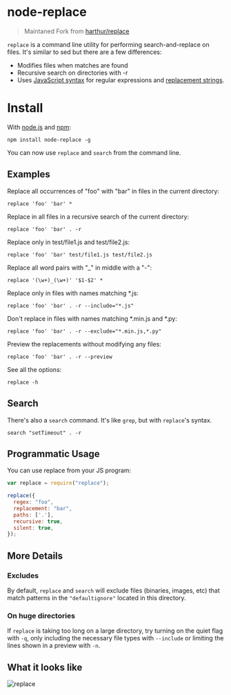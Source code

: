 # node-replace

> Maintaned Fork from [harthur/replace](https://github.com/harthur/replace)

`replace` is a command line utility for performing search-and-replace on files. It's similar to sed but there are a few differences:

* Modifies files when matches are found
* Recursive search on directories with -r
* Uses [JavaScript syntax](https://developer.mozilla.org/en/JavaScript/Guide/Regular_Expressions#Using_Simple_Patterns) for regular expressions and [replacement strings](https://developer.mozilla.org/en/JavaScript/Reference/Global_Objects/String/replace#Specifying_a_string_as_a_parameter).

# Install
With [node.js](http://nodejs.org/) and [npm](http://github.com/isaacs/npm):

	npm install node-replace -g

You can now use `replace` and `search` from the command line.


## Examples

Replace all occurrences of "foo" with "bar" in files in the current directory:

```
replace 'foo' 'bar' *
```

Replace in all files in a recursive search of the current directory:

```
replace 'foo' 'bar' . -r
```

Replace only in test/file1.js and test/file2.js:

```
replace 'foo' 'bar' test/file1.js test/file2.js
```

Replace all word pairs with "_" in middle with a "-":

```
replace '(\w+)_(\w+)' '$1-$2' *
```

Replace only in files with names matching *.js:

```
replace 'foo' 'bar' . -r --include="*.js"
```

Don't replace in files with names matching *.min.js and *.py:

```
replace 'foo' 'bar' . -r --exclude="*.min.js,*.py"
```

Preview the replacements without modifying any files:

```
replace 'foo' 'bar' . -r --preview
```

See all the options:

```
replace -h
```

## Search
There's also a `search` command. It's like `grep`, but with `replace`'s syntax.

```
search "setTimeout" . -r
```

## Programmatic Usage
You can use replace from your JS program:

```javascript
var replace = require("replace");

replace({
  regex: "foo",
  replacement: "bar",
  paths: ['.'],
  recursive: true,
  silent: true,
});
```

## More Details

### Excludes
By default, `replace` and `search` will exclude files (binaries, images, etc) that match patterns in the `"defaultignore"` located in this directory.

### On huge directories
If `replace` is taking too long on a large directory, try turning on the quiet flag with `-q`, only including the necessary file types with `--include` or limiting the lines shown in a preview with `-n`.


## What it looks like
![replace](http://i.imgur.com/qmJjS.png)

